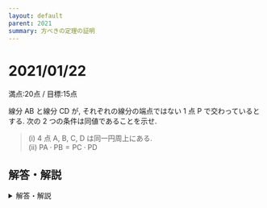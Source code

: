 ```yaml
---
layout: default
parent: 2021
summary: 方べきの定理の証明
---
```


# 2021/01/22

満点:20点 / 目標:15点

線分 $\mathrm{AB}$ と線分 $\mathrm{CD}$ が, それぞれの線分の端点ではない $1$ 点 $\mathrm{P}$ で交わっているとする. 次の $2$ つの条件は同値であることを示せ.

> $(\mathrm{i})$ $4$ 点 $\mathrm{A}$, $\mathrm{B}$, $\mathrm{C}$, $\mathrm{D}$ は同一円周上にある.  
> $(\mathrm{ii})$ $\mathrm{PA} \cdot \mathrm{PB} = \mathrm{PC} \cdot \mathrm{PD}$

<div style="page-break-before:always"></div>

## 解答・解説

<details markdown="1">
<summary>解答・解説</summary>

**剽窃は絶対にやめてください. 大学なら停学になるところでした.**

- 答案を読むと, どうやら「同値」の意味をしっかり把握していないようです. 
    - 高校数学では「必要十分」とだいたい同じ意味として使われます.
- 「(i) と (ii) が同値である」というのは, 記号を使って表すと $$(\mathrm{i}) \Leftrightarrow (\mathrm{ii}) $$ ということです. つまり, $(\mathrm{i}) \Rightarrow (\mathrm{ii})$ と $(\mathrm{ii}) \Rightarrow (\mathrm{i})$ を両方示す必要があります.

この文章は高校2年生も読んでいるので, 少し高度な説明もします.

- **同値変形でない操作が加わったとき**, 逆が成り立つことの証明が別個に必要になります. 
- 数学IIで「軌跡と領域」分野を学習するとき, 教科書には以下のように書いてあります.
    > 軌跡を求めるときは, 求めた方程式が軌跡になっているか確認する必要がある. *ただし, 明らかな場合は省略してもよい*.
- しかし, **いつ明らかなのか**について解説してくれません. そのため, 大部分の高校生が, 「とりあえず『逆に, この方程式は条件を満たす』って書いておけばいいか」という感じで答案を書くことになります. これは大変よくないです.
    - 明確な答えは, **式変形の全てが同値変形によって成立しているとき**でしょう.
- 軌跡は必要十分条件である必要があるので, 与えられた条件を変形して導いた方程式や図形(必要性を満たした方程式や図形)が, 本当に軌跡となるのか(十分性を満たしているのか)を調べる必要があります.
- 今回の問題では, $(\mathrm{i}) \Rightarrow (\mathrm{ii})$ を示す際に, 「2つの図形が相似である $\Rightarrow$ 対応する辺の長さの比が等しい」が同値変形ではないので, 逆の確認が必要になりました.

![mathterro_20210122.jpg](https://qiita-image-store.s3.ap-northeast-1.amazonaws.com/0/559517/dd2bdc2a-bdb6-f701-461e-bf3d013aa09c.jpeg)

</details>